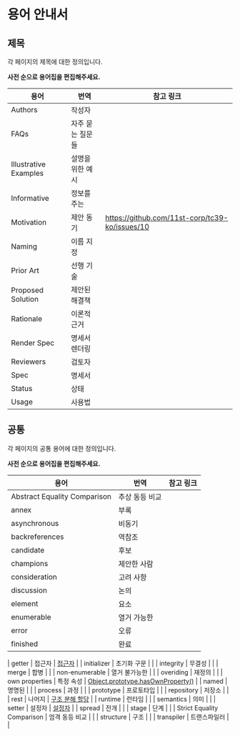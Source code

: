 # 용어 안내서

## 제목

각 페이지의 제목에 대한 정의입니다.

**사전 순으로 용어집을 편집해주세요.**

| 용어 | 번역| 참고 링크 |
| --- | --- | --- |
| Authors | 작성자 | |
| FAQs | 자주 묻는 질문들 | |
| Illustrative Examples | 설명을 위한 예시 | |
| Informative | 정보를 주는 | |
| Motivation | 제안 동기 | https://github.com/11st-corp/tc39-ko/issues/10 |
| Naming | 이름 지정 | |
| Prior Art | 선행 기술 | |
| Proposed Solution | 제안된 해결책 | |
| Rationale | 이론적 근거 | |
| Render Spec | 명세서 렌더링 | |
| Reviewers | 검토자 | |
| Spec | 명세서 | |
| Status | 상태 | |
| Usage | 사용법 | |

## 공통

각 페이지의 공통 용어에 대한 정의입니다.

**사전 순으로 용어집을 편집해주세요.**

| 용어 | 번역 | 참고 링크 |
| --- | --- | --- |
| Abstract Equality Comparison | 추상 동등 비교 | |
| annex | 부록 | |
| asynchronous | 비동기 | |
| backreferences | 역참조 | |
| candidate | 후보 | |
| champions | 제안한 사람 | |
| consideration | 고려 사항 | |
| discussion | 논의 | |
| element | 요소 | |
| enumerable | 열거 가능한 | |
| error | 오류 | |
| finished | 완료 | |

| getter | 접근자 | [접근자](https://developer.mozilla.org/ko/docs/Web/JavaScript/Reference/Functions/get) |
| initializer | 초기화 구문 | |
| integrity | 무결성 | |
| merge | 합병 | |
| non-enumerable | 열거 불가능한 | |
| overiding | 재정의 | | 
| own properties | 특정 속성 | [Object.prototype.hasOwnProperty()](https://developer.mozilla.org/ko/docs/Web/JavaScript/Reference/Global_Objects/Object/hasOwnProperty) |
| named | 명명된 | |
| process | 과정 | |
| prototype | 프로토타입 | |
| repository | 저장소 | |
| rest | 나머지 | [구조 분해 할당](https://developer.mozilla.org/ko/docs/Web/JavaScript/Reference/Operators/Destructuring_assignment) | 
| runtime | 런타임 | |
| semantics | 의미 | |
| setter | 설정자 | [설정자](https://developer.mozilla.org/ko/docs/Web/JavaScript/Reference/Functions/set) |
| spread | 전개 | |
| stage | 단계 | |
| Strict Equality Comparison | 엄격 동등 비교 | |
| structure | 구조 | | 
| transpiler | 트랜스파일러 | |
